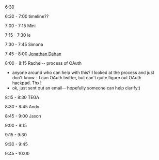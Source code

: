 
6:30

6:30 - 7:00 timeline??

7:00 - 7:15 Mini

7:15 - 7:30 le

7:30 - 7:45 Simona

7:45 - 8:00 [Jonathan Dahan](/ep/profile/uABG7ngMwBe)

8:00 - 8:15 Rachel-- process of OAuth

*   anyone around who can help with this? I looked at the process and just don't know - I can OAuth twitter, but can't quite figure out OAuth hackpad. Thx!
*   ok, just sent out an email-- hopefully someone can help clarify:) 

8:15 - 8:30 TEGA

8:30 - 8:45 Andy

8:45 - 9:00 Jason 

9:00 - 9:15

9:15 - 9:30

9:30 - 9:45

9:45 - 10:00
